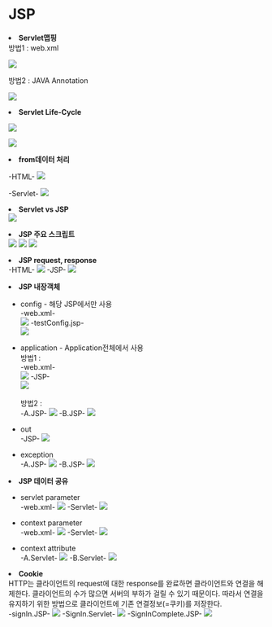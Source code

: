 <h1>JSP</h1>
<b><li> Servlet맵핑<br></b>
방법1 : web.xml

![](2020-05-25-16-13-41.png)<br>

방법2 : JAVA Annotation

![](2020-05-25-16-15-15.png)<br>

<b><li>Servlet Life-Cycle</b>

![](2020-05-25-16-24-49.png)<br>

![](2020-05-25-16-30-30.png)<br>

<b><li>from데이터 처리<br></b>

-HTML-
![](2020-05-25-20-53-52.png)<br>

-Servlet-
![](2020-05-25-20-58-31.png)

<b><li>Servlet vs JSP</b><br>
![](2020-05-25-21-03-37.png)

<b><li>JSP 주요 스크립트</b><br>
![](2020-05-25-21-14-10.png)
![](2020-05-25-21-21-36.png)
![](2020-05-25-21-29-33.png)

<b><li>JSP request, response</b><br>
-HTML-
![](2020-05-26-14-32-02.png)
-JSP-
![](2020-05-26-14-36-29.png)

<b><li>JSP 내장객체</b><br>

* config - 해당 JSP에서만 사용<br>
    -web.xml-<br>
    ![](2020-05-26-15-32-07.png)
    -testConfig.jsp-<br>
    ![](2020-05-26-15-34-40.png)

* application - Application전체에서 사용<br>
방법1 : <br>
    -web.xml-<br>
    ![](2020-05-26-18-00-39.png)
    -JSP-<br>
    ![](2020-05-26-18-02-37.png)<br><br>
방법2 : <br>
-A.JSP-
    ![](2020-05-26-18-12-19.png)
-B.JSP-
    ![](2020-05-26-18-13-33.png)

* out<br>
    -JSP-
    ![](2020-05-26-18-19-55.png)

* exception<br>
    -A.JSP-
    ![](2020-05-26-18-33-51.png)
    -B.JSP-
    ![](2020-05-26-18-34-08.png)
    
<b><li>JSP 데이터 공유</b><br>

* servlet parameter<br>
-web.xml-
![](2020-06-01-16-30-32.png)
-Servlet-
![](2020-06-01-16-31-25.png)

* context parameter<br>
-web.xml-
![](2020-06-01-16-38-25.png)
-Servlet-
![](2020-06-01-16-39-16.png)

* context attribute<br>
-A.Servlet-
![](2020-06-01-17-24-25.png)
-B.Servlet-
![](2020-06-01-17-25-37.png)

<b><li>Cookie</b><br>
HTTP는 클라이언트의 request에 대한 response를 완료하면 클라이언트와 연결을 해제한다. 클라이언트의 수가 많으면 서버의 부하가 걸릴 수 있기 때문이다. 따라서 연결을 유지하기 위한 방법으로 클라이언트에 기존 연결정보(=쿠키)를 저장한다.<br>
-signIn.JSP-
![](2020-06-01-20-49-31.png)
-SignIn.Servlet-
![](2020-06-01-20-50-33.png)
-SignInComplete.JSP-
![](2020-06-01-20-51-14.png)
